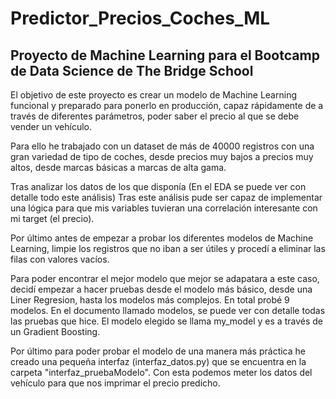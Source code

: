 # Predictor_Precios_Coches_ML
## Proyecto de Machine Learning para el Bootcamp de Data Science de The Bridge School

El objetivo de este proyecto es crear un modelo de Machine Learning funcional y preparado para ponerlo en producción, capaz rápidamente de a través de diferentes parámetros, poder saber el precio al que se debe vender un vehículo.

Para ello he trabajado con un dataset de más de 40000 registros con una gran variedad de tipo de coches, desde precios muy bajos a precios muy altos, desde marcas básicas a marcas de alta gama.

Tras analizar los datos de los que disponía (En el EDA se puede ver con detalle todo este análisis) Tras este análisis pude ser capaz de implementar una lógica para que mis variables tuvieran una correlación interesante con mi target (el precio). 

Por último antes de empezar a probar los diferentes modelos de Machine Learning, limpie los registros que no iban a ser útiles y procedí a eliminar las filas con valores vacíos. 

Para poder encontrar el mejor modelo que mejor se adapatara a este caso, decidí empezar a hacer pruebas desde el modelo más básico, desde una Liner Regresion, hasta los modelos más complejos. En total probé 9 modelos. En el documento llamado modelos, se puede ver con detalle todas las pruebas que hice. El modelo elegido se llama my_model y es a través de un Gradient  Boosting.

Por último para poder probar el modelo de una manera más práctica he creado una pequeña interfaz (interfaz_datos.py) que se encuentra en la carpeta "interfaz_pruebaModelo". Con esta podemos meter los datos del vehículo para que nos imprimar el precio predicho.
